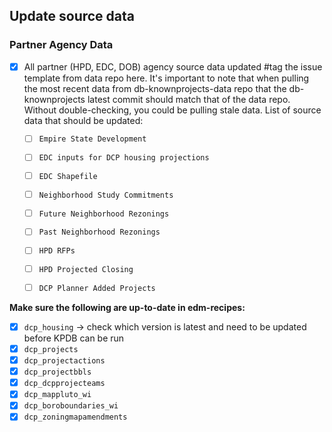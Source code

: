 ## Update source data
### Partner Agency Data
- [x] All partner (HPD, EDC, DOB) agency source data updated #tag the issue template from data repo here. It's important to note that when pulling the most recent data from db-knownprojects-data repo that the db-knownprojects latest commit should match that of the data repo. Without double-checking, you could be pulling stale data. List of source data that should be updated:
    - [ ] `Empire State Development`
    - [ ] `EDC inputs for DCP housing projections`
    - [ ] `EDC Shapefile`
    - [ ] `Neighborhood Study Commitments`
    - [ ] `Future Neighborhood Rezonings`
    - [ ] `Past Neighborhood Rezonings`
    - [ ] `HPD RFPs`
    - [ ] `HPD Projected Closing`
    - [ ] `DCP Planner Added Projects`



**Make sure the following are up-to-date in edm-recipes:**
- [x]  `dcp_housing` -> check which version is latest and need to be updated before KPDB can be run
- [x]  `dcp_projects`
- [x]  `dcp_projectactions`
- [x]  `dcp_projectbbls`
- [x]  `dcp_dcpprojecteams`
- [x]  `dcp_mappluto_wi`
- [x]  `dcp_boroboundaries_wi`
- [x]  `dcp_zoningmapamendments`